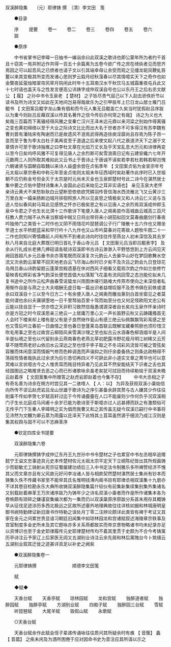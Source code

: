 <!-- { "loadSidebar": true } -->
双溪醉隐集　　（元）耶律铸 撰　（清）李文田　笺 

　　●目录 

　　序 
　　提要 
　　卷一 
　　卷二 
　　卷三 
　　卷四 
　　卷五 
　　卷六 
　　跋 

　　●原序 

　　中书省掌书记李暐一日抽书一编诣余曰此双溪之歌诗也即公蒙年所为者约千首且十窃其一焉并附近作共得一百五十余篇离为五卷今欲广传之庶在绮纨者见而思齐焉因之可以起吾风之已偾者也请子文以引其端幸毋让余受而观之见缰龙轭凤鞭虬笞鳌以来其变极其所变而发诸心思则罗云縠月纫秋藻春以尽其情噫实天下之奇作也如金檠夜延萤烛暗翠帘风窣月钩闲此时年十五耳南汉水干秋饮马五城霜重夜屯兵此又十七时语也盖天与之性发言便高公讳铸字成仲双溪自号也公以东丹王之后右丞文献公 【 履】 之孙中书令玉泉老 【 楚材】 之子铄尽贵气屈己以下人刮去骄佚折节以读书及所为诗文又如此在天地间岂易得哉故乐为之引甲辰年上巳日龙山居士雁门吕鲲书 【 文田案吕鲲字龙山集有倡和而今元人集无吕鲲盖亡久矣当时犹假赵吕序跋以为重今则赵吕反藉双溪以传其名著作之信今传后亦何常之有哉】 诗之为义也大矣哉三百篇而下离骚经得风雅之变秦亡汉兴王泽未远元鼎以来河梁之别始作得离骚之变也黄初绵络以至于大业之际诗文比比而出大名于世者亦不可多得汉有苏李魏有曹刘晋有潘陆宋有陶谢而已是故遗风不泯焉武得再造徐庾淫靡尚且存焉为陈子昂一变而至于鲁为李太白杜子美再变至于道退之后来使文起八代之衰道济天下之溺于文章慎许可至于歌诗独推之曰李杜文章在光焰万丈长及乎天宝乱息大历元和诗律再变以至今日矣呜呼风雅不可复得见唐人之余烈斯可矣雪浪斋日记有云建安纔六七年开元数两三人则所取其难如此又云书止于晋诗止于唐诚不诬矣若李若杜若韩若柳岂愧六朝诸贤与国朝自取魏以来诗人益盛余尝在贞佑季年 【 文田案贞佑为金宣宗年号元太祖以章宗泰和中称元年至金贞佑则太祖末年征西域时矣赵著作此序时已入世祖朝不应仍称金号但金灭于太宗是时元尚未灭金也玉泉即楚材号此二诗今在湛然居士集中要之贞佑中楚材诗集未入金国此必后来始见之耳非实语也】 亲见玉泉大老怀亲诗云黄犬不来愁耿耿白云望断思依依欲凭鳞羽传音信海水西流雁北飞又云黄沙三万里白发一孀亲肠断边城月徘徊照旅人所以见哀思之情极矣又和人诗云仁义说与当途人恰似春风射马耳此见感愤之怀亦已极矣思之有以见唐人之余烈焉双溪成仲即玉泉中令君之子也生长北溟十三作歌诗下笔便入唐人之阃奥尝作高城曲云城高三百尺枉教人费力贼不从外来当察城中贼又日将出带将来小胡笳拟回文莫春曲磨剑行春夜吟独倚门之类皆十二时作也又阴不雨惜花吟琵琶调公子行广陵散十五六作也又赠坐竿道士水平桥题蓝采和早行吟十八九作也又山市吟莫春对花寄故人题牧牛图二十一二作也则知兴寄情趣前人间有所不到者此诗向时往往传至燕台人初未深信及其去岁秋八月来自北庭大葬既已明日首礼于香山寺元吕 【 文田案元吕当即吕鲲表字】 及余从行礼成长老拂几捧砚请各赋诗双溪即书古诗云渺渺入平野悠悠到上方云间见天阙回首超凡乡元吕垂书余亦落笔既而双溪复次元韵云人去豪华山好在梦回歌舞水空流又次余韵云翠辇不回天地老白云飞尽海山秋时已夕矣不及次吕之韵会九日登琼花岛用吕香山诗韵留题云蓬莱宫殿遗基在休对西风子细看又载观次韵之作如兰依修竹菊映青松辉彩省净气韵深长便觉首倡大似落絮飞花虽有流风回雪之态岂能伦拟未几复书途中之所作云松声曲春雪谣蛰龙兴雨图休嗟行路难大传燕市使向之未深信者私用惭怍自是与燕之士大夫唱酬无虚日每一篇出识者益增叹服不及悉书俱在前帙或谓余曰双溪自十三以至今日方二十有余便入唐人之阃奥而雕虫篆刻白首坐窗见之者莫能何谓也余曰夫骥骐堕地一日千里驽骀百里十驾而始至分也又何足怪欧阳文忠公有云能以技自显于一世亦悟之天非积习致然信哉愚谓源深者自长矣向玉泉作怀亲诗时亦是方冠之时今双溪思亲三绝云一上居庸万里心又一声长笛野云秋又云踌躇搔首无人会时下楼来却上楼有是父有是子良然继作瓮山有感三绝云仙佩飘飘驾彩鸾感之至也又雪后吟立春前一日曲情之至也春日登蓬莱岛首联云既解宝藏秦照胆也须珍惜汉吹毛用事之至也过故宫云柳陌风来雪满沙理之至也拟古云水涵春色柳涵烟半是人间半是仙境之至也以代留别余云燕南春色老燕北草初肥露冷野花瘦月明江树稀又云芳草不随莺燕老好山依旧水云深远之至也惜乎李子取之不冬词彩风流皆可被之管弦矣容雅而体闲意深而情婉气修而色粹调逸而声谐抑之则纡余委备扬之则条达疏畅得不荡摇性情者哉执此过余求为后引恳切再四义不可辞此非小道实文章之菁华也可以意冥难以言状噫古今之人惟贵耳而贱目特异者乃见此耳不然安能结天下识者之舌也其经国图远之略推贤去恶之心而已形诸歌咏余虽老矣犹可拭目而待续勒铭于双溪未晚云赵着序 【 文田案集中所赠答之赵虎岩即赵着也今集不存】 
　　中书大丞相之子有奇名善为诗余在朔方时尝见其一二骇唶人 【 人：以】 为异及获观双溪小稾始信向所传不谬云赵虎岩吕龙山世雄于歌诗为之序引甚备余辞其赘与古人嫌其少作往往削稾不传如李贺七岁赋高轩过迄于今传诵亹亹在人口不能废则少作何负乎况双溪相门子生长北庭戎马间甫十余岁已能为歌诗至于斯噫亦过人远甚搏而跃之有激颓俗可无传乎门下生秦人李暐明之实为倡而我曹又和之其传盖无疑今双溪已嗣行中书事将见沛然为文黼为卿云蒸为雨露以芘泽天下此特其土苴耳虽然源于细流乃成江汉则是集其权舆与固不可以不志麻革序 

　　●钦定四库全书提要 

　　双溪醉隐集六卷 

　　元耶律铸撰铸字成仲辽东丹王九世孙中书令楚材之子也累官中书左丞相卒追赠懿宁王谥文忠事迹具元史本传楚材佐元太祖太宗平定天下立纲陈纪皆出其所规画铸少而聪敏尤工骑射从宪宗征蜀屡建功绩后三入中书定法令制雅乐多所裨赞经济不愧其父而文章亦且有父风故元好问李冶诸人皆与相款契然楚材湛然居士集尚有钞本而铸集久佚不传藏书家至不能举其氏名惟明钱溥内阁书目有耶律丞相双溪集十九册亦不详其卷目检勘永乐大典所收铸双溪醉隐集篇什较伙有前集新集续集别集外集诸名又别载赵着麻革王万庆诸序跋乃为铸年少之诗名双溪小稾者而作是所作诸集本各为卷帙颇有琐碎之嫌谨裒集编次都为一集而仍以双溪稾原序原跋分系首末用存其概铸早从征伐足迹涉历多西北极远之区故所述塞外地理典故往往详核如据和林城唐明皇御书阙特勤碑证新旧唐书作特勒之误处月丁零二注辨论颇详此类皆有裨于考证又其家在金元之间累世贵显谙习朝廷旧闻集中如琼林园龙和宫诸赋叙述海陵章宗轶事及宫室制度多金史所未及其它题咏亦多关系燕都故实而帝京景物略诸书均未纪录亦足以资博识也至于金史耶律履传元史耶律楚材传均不着其里贯于史颇为不合今考铸寓历亭诗注云予家辽上后家医无闾又五湖别业诗注云余先居和林后寓隗台今卜筑缙云五湖别业叙其迁徙之迹甚详具足以补史之阙矣 

　　●双溪醉隐集卷一 

　　元耶律铸撰　　　　　　　　顺德李文田笺 

　　赋 

　　◆赋◆ 

　　天香台赋 
　　天香亭赋 
　　琼林园赋 
　　龙和宫赋 
　　独醉道者赋 
　　独醉园赋 
　　独醉亭赋 
　　方湖别业赋 
　　四痴子赋 
　　独醉园三台赋 
　　雪赋 
　　听琵琶赋 
　　大尾羊赋 
　　毁假山赋 
　　永歌赋 

　　○天香台赋 

　　天香台赋余作此赋会侄子辈递传诵咏往往质问其所疑余时有瘯 【 音簇】 蠡 【 音蓏】 之疾未闲及为酒所困倦于应对因命书史为音注应其所请以示之 
